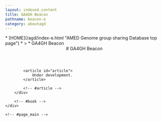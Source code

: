 ```yaml
---
layout: indexed_content
title: GA4GH Beacon
pathname: beacon-e
category: aboutagd
---
```


<div id="breadcrumb" class="clearfix">
    * [HOME](/agd/index-e.html "AMED Genome group sharing Database top page")
    * >
    * GA4GH Beacon
</div>

<div id="primary">
    <div id="page_main">
        <div id="book">
            <header>
                # GA4GH Beacon
            </header>

            <article id="article">
                Under development.
            </article>

            <!-- #article -->
        </div>

        <!-- #book -->
    </div>

    <!-- #page_main -->
</div>

<!-- #primary -->